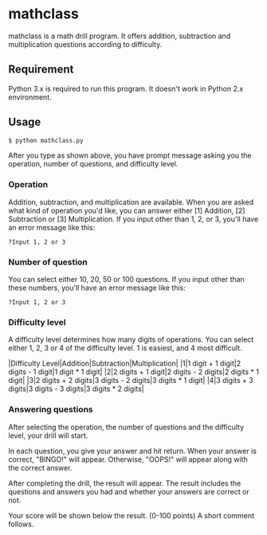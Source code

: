# mathclass

mathclass is a math drill program. It offers addition, subtraction and multiplication questions according to difficulty.

## Requirement

Python 3.x is required to run this program. 
It doesn't work in Python 2.x environment.

## Usage

```bash
$ python mathclass.py
```

After you type as shown above, you have prompt message asking you the operation, number of questions, and difficulty level.

### Operation

Addition, subtraction, and multiplication are available. 
When you are asked what kind of operation you'd like, you can answer either [1] Addition, [2] Subtraction or [3] Multiplication. 
If you input other than 1, 2, or 3, you'll have an error message like this:

```
?Input 1, 2 or 3
```

### Number of question

You can select either 10, 20, 50 or 100 questions. 
If you input other than these numbers, you'll have an error message like this:

```
?Input 1, 2 or 3
```

### Difficulty level

A difficulty level determines how many digits of operations.
You can select either 1, 2, 3 or 4 of the difficulty level.
1 is easiest, and 4 most difficult.

|Difficulty Level|Addition|Subtraction|Multiplication|
|1|1 digit + 1 digit|2 digits - 1 digit|1 digit * 1 digit|
|2|2 digits + 1 digit|2 digits - 2 digits|2 digits * 1 digit|
|3|2 digits + 2 digits|3 digits - 2 digits|3 digits * 1 digit|
|4|3 digits + 3 digits|3 digits - 3 digits|3 digits * 2 digits|

### Answering questions

After selecting the operation, the number of questions and the difficulty level, your drill will start.

In each question, you give your answer and hit return.
When your answer is correct, "BINGO!" will appear.
Otherwise, "OOPS!" will appear along with the correct answer.

After completing the drill, the result will appear. The result includes the questions and answers you had and whether your answers are correct or not.

Your score will be shown below the result.
(0-100 points)
A short comment follows.
